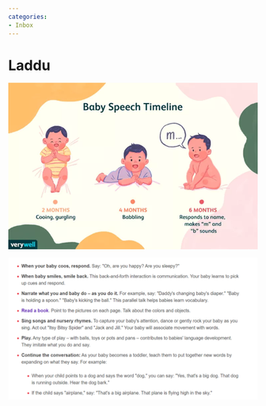 ```yaml
---
categories:
- Inbox
---
```

# Laddu

  

![](../files/d515229e-6f80-4cc6-a23a-39507e3c8afa.png)

  

![](../files/af45a00e-1a29-4de3-8bb6-7cea2e5d6ad2.png)
